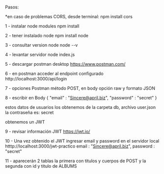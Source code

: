 Pasos:

*en caso de problemas CORS, desde terminal: npm install cors

1 - instalar node modules npm install

2 - tener instalado node npm install node

3 - consultar version node node --v

4 - levantar servidor node index.js

5 - descargar postman desktop https://www.postman.com/

6 - en postman acceder al endpoint configurado http://localhost:3000/api/login

7 - opciones Postman método POST, en body opción raw y formato JSON

8 - escribir en Body { "email" : "Sincere@april.biz", "password" : "secret" }

estos datos de usuarios los obtenemos de la carpeta db, archivo user.json la contraseña es: secret

obtenemos un JWT

9 - revisar información JWT https://jwt.io/

10 - Una vez obtenido el JWT ingresar email y password en el servidor local htttp://localhost:3000/jwt-practico
email : "Sincere@april.biz", 
password : "secret"

11 - aparecerán 2 tablas la primera con titulos y cuerpos de POST y la segunda con id y titulo de ALBUMS

